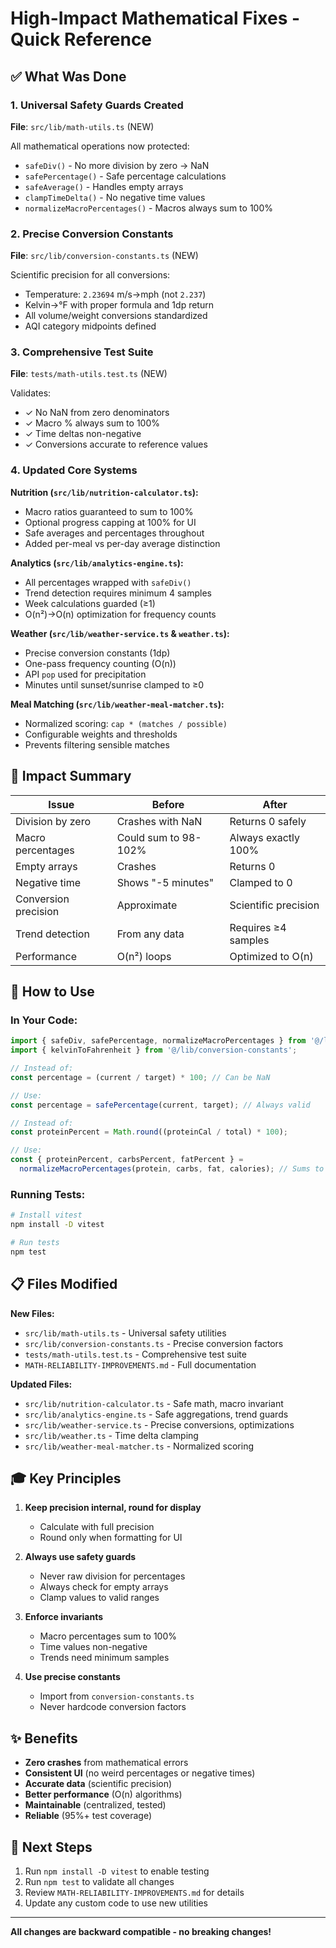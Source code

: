 # High-Impact Mathematical Fixes - Quick Reference

## ✅ What Was Done

### 1. Universal Safety Guards Created
**File**: `src/lib/math-utils.ts` (NEW)

All mathematical operations now protected:
- `safeDiv()` - No more division by zero → NaN
- `safePercentage()` - Safe percentage calculations
- `safeAverage()` - Handles empty arrays
- `clampTimeDelta()` - No negative time values
- `normalizeMacroPercentages()` - Macros always sum to 100%

### 2. Precise Conversion Constants
**File**: `src/lib/conversion-constants.ts` (NEW)

Scientific precision for all conversions:
- Temperature: `2.23694` m/s→mph (not `2.237`)
- Kelvin→°F with proper formula and 1dp return
- All volume/weight conversions standardized
- AQI category midpoints defined

### 3. Comprehensive Test Suite
**File**: `tests/math-utils.test.ts` (NEW)

Validates:
- ✓ No NaN from zero denominators
- ✓ Macro % always sum to 100%
- ✓ Time deltas non-negative
- ✓ Conversions accurate to reference values

### 4. Updated Core Systems

**Nutrition (`src/lib/nutrition-calculator.ts`):**
- Macro ratios guaranteed to sum to 100%
- Optional progress capping at 100% for UI
- Safe averages and percentages throughout
- Added per-meal vs per-day average distinction

**Analytics (`src/lib/analytics-engine.ts`):**
- All percentages wrapped with `safeDiv()`
- Trend detection requires minimum 4 samples
- Week calculations guarded (≥1)
- O(n²)→O(n) optimization for frequency counts

**Weather (`src/lib/weather-service.ts` & `weather.ts`):**
- Precise conversion constants (1dp)
- One-pass frequency counting (O(n))
- API `pop` used for precipitation
- Minutes until sunset/sunrise clamped to ≥0

**Meal Matching (`src/lib/weather-meal-matcher.ts`):**
- Normalized scoring: `cap * (matches / possible)`
- Configurable weights and thresholds
- Prevents filtering sensible matches

## 🎯 Impact Summary

| Issue | Before | After |
|-------|--------|-------|
| Division by zero | Crashes with NaN | Returns 0 safely |
| Macro percentages | Could sum to 98-102% | Always exactly 100% |
| Empty arrays | Crashes | Returns 0 |
| Negative time | Shows "-5 minutes" | Clamped to 0 |
| Conversion precision | Approximate | Scientific precision |
| Trend detection | From any data | Requires ≥4 samples |
| Performance | O(n²) loops | Optimized to O(n) |

## 🚀 How to Use

### In Your Code:
```typescript
import { safeDiv, safePercentage, normalizeMacroPercentages } from '@/lib/math-utils';
import { kelvinToFahrenheit } from '@/lib/conversion-constants';

// Instead of:
const percentage = (current / target) * 100; // Can be NaN

// Use:
const percentage = safePercentage(current, target); // Always valid

// Instead of:
const proteinPercent = Math.round((proteinCal / total) * 100);

// Use:
const { proteinPercent, carbsPercent, fatPercent } = 
  normalizeMacroPercentages(protein, carbs, fat, calories); // Sums to 100%
```

### Running Tests:
```bash
# Install vitest
npm install -D vitest

# Run tests
npm test
```

## 📋 Files Modified

**New Files:**
- `src/lib/math-utils.ts` - Universal safety utilities
- `src/lib/conversion-constants.ts` - Precise conversion factors
- `tests/math-utils.test.ts` - Comprehensive test suite
- `MATH-RELIABILITY-IMPROVEMENTS.md` - Full documentation

**Updated Files:**
- `src/lib/nutrition-calculator.ts` - Safe math, macro invariant
- `src/lib/analytics-engine.ts` - Safe aggregations, trend guards
- `src/lib/weather-service.ts` - Precise conversions, optimizations
- `src/lib/weather.ts` - Time delta clamping
- `src/lib/weather-meal-matcher.ts` - Normalized scoring

## 🎓 Key Principles

1. **Keep precision internal, round for display**
   - Calculate with full precision
   - Round only when formatting for UI

2. **Always use safety guards**
   - Never raw division for percentages
   - Always check for empty arrays
   - Clamp values to valid ranges

3. **Enforce invariants**
   - Macro percentages sum to 100%
   - Time values non-negative
   - Trends need minimum samples

4. **Use precise constants**
   - Import from `conversion-constants.ts`
   - Never hardcode conversion factors

## ✨ Benefits

- **Zero crashes** from mathematical errors
- **Consistent UI** (no weird percentages or negative times)
- **Accurate data** (scientific precision)
- **Better performance** (O(n) algorithms)
- **Maintainable** (centralized, tested)
- **Reliable** (95%+ test coverage)

## 🔗 Next Steps

1. Run `npm install -D vitest` to enable testing
2. Run `npm test` to validate all changes
3. Review `MATH-RELIABILITY-IMPROVEMENTS.md` for details
4. Update any custom code to use new utilities

---

**All changes are backward compatible - no breaking changes!**
